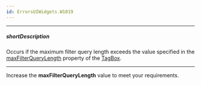 ```yaml
---
id: ErrorsUIWidgets.W1019
---
```

---
##### shortDescription
Occurs if the maximum filter query length exceeds the value specified in the [maxFilterQueryLength](/Documentation/ApiReference/UI_Components/dxTagBox/Configuration/#maxFilterQueryLength) property of the [TagBox](/Documentation/ApiReference/UI_Components/dxTagBox/).

---

Increase the **maxFilterQueryLength** value to meet your requirements.
